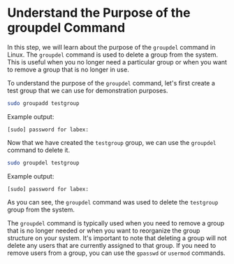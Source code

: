 # Understand the Purpose of the groupdel Command

In this step, we will learn about the purpose of the `groupdel` command in Linux. The `groupdel` command is used to delete a group from the system. This is useful when you no longer need a particular group or when you want to remove a group that is no longer in use.

To understand the purpose of the `groupdel` command, let's first create a test group that we can use for demonstration purposes.

```bash
sudo groupadd testgroup
```

Example output:

```
[sudo] password for labex:
```

Now that we have created the `testgroup` group, we can use the `groupdel` command to delete it.

```bash
sudo groupdel testgroup
```

Example output:

```
[sudo] password for labex:
```

As you can see, the `groupdel` command was used to delete the `testgroup` group from the system.

The `groupdel` command is typically used when you need to remove a group that is no longer needed or when you want to reorganize the group structure on your system. It's important to note that deleting a group will not delete any users that are currently assigned to that group. If you need to remove users from a group, you can use the `gpasswd` or `usermod` commands.
